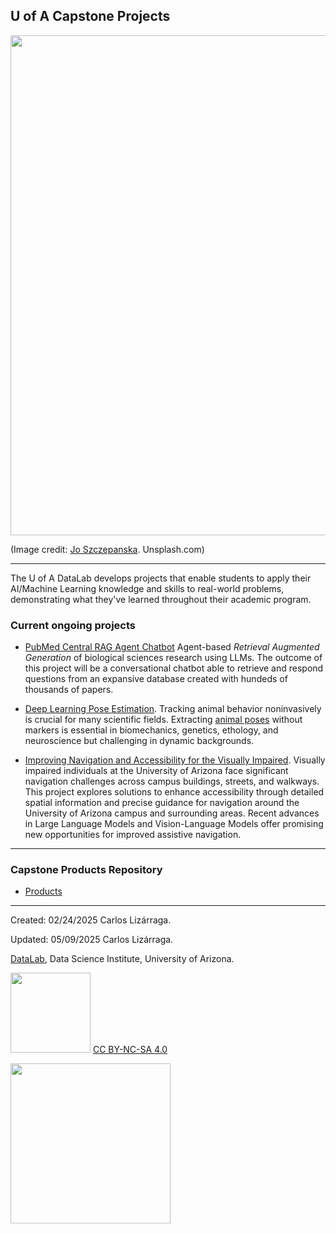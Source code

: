 
## U of A Capstone Projects


<img src="https://images.unsplash.com/photo-1542626991-cbc4e32524cc?q=80&w=2069&auto=format&fit=crop&ixlib=rb-4.0.3&ixid=M3wxMjA3fDB8MHxwaG90by1wYWdlfHx8fGVufDB8fHx8fA%3D%3D" width=800>

(Image credit: [Jo Szczepanska](https://unsplash.com/@joszczepanska). Unsplash.com)

***

The U of A DataLab develops projects that enable students to apply their AI/Machine Learning knowledge and skills to real-world problems, demonstrating what they've learned throughout their academic program.

### Current ongoing projects

<!--
#### College of Information 
-->

* [PubMed Central RAG Agent Chatbot](https://github.com/enoriega/info698-capstone) Agent-based _Retrieval Augmented Generation_ of biological sciences research using LLMs. The outcome of this project will be a conversational chatbot able to retrieve and respond questions from an expansive database created with hundeds of thousands of papers.

* [Deep Learning Pose Estimation](https://github.com/ua-datalab/DL-pose-estimation/wiki). Tracking animal behavior noninvasively is crucial for many scientific fields. Extracting [animal poses](https://en.wikipedia.org/wiki/Articulated_body_pose_estimation) without markers is essential in biomechanics, genetics, ethology, and neuroscience but challenging in dynamic backgrounds.

* [Improving Navigation and Accessibility for the Visually Impaired](https://github.com/ua-datalab/ImprovingNavigationUA/wiki). Visually impaired individuals at the University of Arizona face significant navigation challenges across campus buildings, streets, and walkways. This project explores solutions to enhance accessibility through detailed spatial information and precise guidance for navigation around the University of Arizona campus and surrounding areas. Recent advances in Large Language Models and Vision-Language Models offer promising new opportunities for improved assistive navigation.

<!--
* [Analyzing how effective the 2023 rule changes were to MLB viewership & attendance](capstones/readme.md) (TBD). The project analyzes MLB attendance data (2001-2024) to assess how 2023 rule changes affected fan engagement, excluding pandemic-affected 2020-2021 seasons due to attendance restrictions.
-->

***
<!--
### Other projects

* [BASIS Charter School Senior Project: ML Weather Forecasting](https://github.com/clizarraga-UAD7/MLWeatherForecasting/wiki). 
-->

### Capstone Products Repository

* [Products](capstones/readme.md)


***

Created: 02/24/2025 Carlos Lizárraga.

Updated: 05/09/2025 Carlos Lizárraga.

[DataLab](https://www.datascience.arizona.edu/education/uarizona-data-lab), Data Science Institute,
University of Arizona. 


<img src="https://mirrors.creativecommons.org/presskit/buttons/88x31/png/by-nc-sa.png" width="128">  [CC BY-NC-SA 4.0](https://creativecommons.org/licenses/by-nc-sa/4.0/)

[<img src="https://datascience.arizona.edu/sites/default/files/Data%20Science%20Institute_Webheader%20%281%29.svg" width="256">](https://datascience.arizona.edu)

